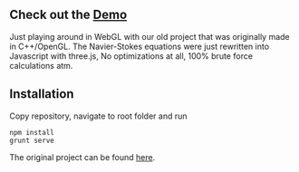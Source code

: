## Check out the [Demo](http://novalain.github.io/SPH-Fluid-WebGL/) 

Just playing around in WebGL with our old project that was originally made in C++/OpenGL. The Navier-Stokes equations were just rewritten into Javascript with three.js, No optimizations at all, 100% brute force calculations atm.

## Installation

Copy repository, navigate to root folder and run

```
npm install
grunt serve
```

The original project can be found [here](https://github.com/RiiQQe/Modelleringsprojekt.git).


